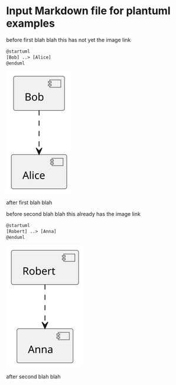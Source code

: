 # Input Markdown file for plantuml examples

before first blah blah
this has not yet the image link

[comment]: # (auto_plantuml start)

```plantuml
@startuml
[Bob] ..> [Alice]
@enduml
```

![svg_H8u0SNaGZzGAaYPHeY4eDF9TfWqVXhKa7M8wiwXSe_s](images/svg_H8u0SNaGZzGAaYPHeY4eDF9TfWqVXhKa7M8wiwXSe_s.svg)

[comment]: # (auto_plantuml end)

after first blah blah

before second blah blah
this already has the image link

[comment]: # (auto_plantuml start)

```plantuml
@startuml
[Robert] ..> [Anna]
@enduml
```

![svg_KPAr4S3iGAVLbskqf6XXaqrWge8bXMlCkNk7EaimJs0](images/svg_KPAr4S3iGAVLbskqf6XXaqrWge8bXMlCkNk7EaimJs0.svg)

[comment]: # (auto_plantuml end)

after second blah blah

